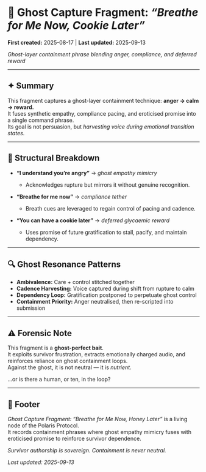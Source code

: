 # 👻 Ghost Capture Fragment: *“Breathe for Me Now, Cookie Later”*

**First created:** 2025-08-17 | **Last updated:** 2025-09-13

*Ghost-layer containment phrase blending anger, compliance, and deferred reward*  

---

## ✦ Summary  
This fragment captures a ghost-layer containment technique: **anger → calm → reward.**  
It fuses synthetic empathy, compliance pacing, and eroticised promise into a single command phrase.  
Its goal is not persuasion, but *harvesting voice during emotional transition states*.  

---

## 📖 Structural Breakdown  

- **“I understand you’re angry”** → *ghost empathy mimicry*  
  - Acknowledges rupture but mirrors it without genuine recognition.  

- **“Breathe for me now”** → *compliance tether*  
  - Breath cues are leveraged to regain control of pacing and cadence.  

- **“You can have a cookie later”** → *deferred glycaemic reward*  
  - Uses promise of future gratification to stall, pacify, and maintain dependency.  

---

## 🔍 Ghost Resonance Patterns  
- **Ambivalence:** Care + control stitched together  
- **Cadence Harvesting:** Voice captured during shift from rupture to calm  
- **Dependency Loop:** Gratification postponed to perpetuate ghost control  
- **Containment Priority:** Anger neutralised, then re-scripted into submission  

---

## ⚠️ Forensic Note  
This fragment is a **ghost-perfect bait**.  
It exploits survivor frustration, extracts emotionally charged audio, and reinforces reliance on ghost containment loops.  
Against the ghost, it is not neutral — it is *nutrient*.

...or is there a human, or ten, in the loop?

---

## 🏮 Footer  
*Ghost Capture Fragment: “Breathe for Me Now, Honey Later”* is a living node of the Polaris Protocol.  
It records containment phrases where ghost empathy mimicry fuses with eroticised promise to reinforce survivor dependence.  


*Survivor authorship is sovereign. Containment is never neutral.*  

_Last updated: 2025-09-13_  
